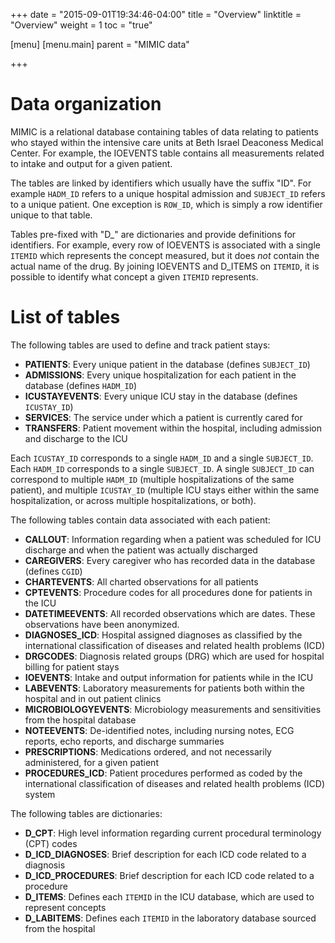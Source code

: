 +++
date = "2015-09-01T19:34:46-04:00"
title = "Overview"
linktitle = "Overview"
weight = 1
toc = "true"

[menu]
  [menu.main]
    parent = "MIMIC data"

+++


# Data organization

MIMIC is a relational database containing tables of data relating to patients who stayed within the intensive care units at Beth Israel Deaconess Medical Center. For example, the IOEVENTS table contains all measurements related to intake and output for a given patient. 

The tables are linked by identifiers which usually have the suffix "ID". For example `HADM_ID` refers to a unique hospital admission and `SUBJECT_ID` refers to a unique patient. One exception is `ROW_ID`, which is simply a row identifier unique to that table.

Tables pre-fixed with "D_" are dictionaries and provide definitions for identifiers. For example, every row of IOEVENTS is associated with a single `ITEMID` which represents the concept measured, but it does *not* contain the actual name of the drug. By joining IOEVENTS and D_ITEMS on `ITEMID`, it is possible to identify what concept a given `ITEMID` represents.

# List of tables

The following tables are used to define and track patient stays:

 - **PATIENTS**: Every unique patient in the database (defines `SUBJECT_ID`)
 - **ADMISSIONS**: Every unique hospitalization for each patient in the database (defines `HADM_ID`)
 - **ICUSTAYEVENTS**: Every unique ICU stay in the database (defines `ICUSTAY_ID`)
 - **SERVICES**: The service under which a patient is currently cared for
 - **TRANSFERS**: Patient movement within the hospital, including admission and discharge to the ICU

Each `ICUSTAY_ID` corresponds to a single `HADM_ID` and a single `SUBJECT_ID`. Each `HADM_ID` corresponds to a single `SUBJECT_ID`. A single `SUBJECT_ID` can correspond to multiple `HADM_ID` (multiple hospitalizations of the same patient), and multiple `ICUSTAY_ID` (multiple ICU stays either within the same hospitalization, or across multiple hospitalizations, or both).
 
The following tables contain data associated with each patient:

 - **CALLOUT**: Information regarding when a patient was scheduled for ICU discharge and when the patient was actually discharged
 - **CAREGIVERS**: Every caregiver who has recorded data in the database (defines `CGID`)
 - **CHARTEVENTS**: All charted observations for all patients
 - **CPTEVENTS**: Procedure codes for all procedures done for patients in the ICU
 - **DATETIMEEVENTS**: All recorded observations which are dates. These observations have been anonymized.
 - **DIAGNOSES_ICD**: Hospital assigned diagnoses as classified by the international classification of diseases and related health problems (ICD)
 - **DRGCODES**: Diagnosis related groups (DRG) which are used for hospital billing for patient stays
 - **IOEVENTS**: Intake and output information for patients while in the ICU
 - **LABEVENTS**: Laboratory measurements for patients both within the hospital and in out patient clinics
 - **MICROBIOLOGYEVENTS**: Microbiology measurements and sensitivities from the hospital database
 - **NOTEEVENTS**: De-identified notes, including nursing notes, ECG reports, echo reports, and discharge summaries
 - **PRESCRIPTIONS**: Medications ordered, and not necessarily administered, for a given patient
 - **PROCEDURES_ICD**: Patient procedures performed as coded by the international classification of diseases and related health problems (ICD) system
 
The following tables are dictionaries:
 
 - **D_CPT**: High level information regarding current procedural terminology (CPT) codes
 - **D_ICD_DIAGNOSES**: Brief description for each ICD code related to a diagnosis
 - **D_ICD_PROCEDURES**: Brief description for each ICD code related to a procedure
 - **D_ITEMS**: Defines each `ITEMID` in the ICU database, which are used to represent concepts
 - **D_LABITEMS**: Defines each `ITEMID` in the laboratory database sourced from the hospital

